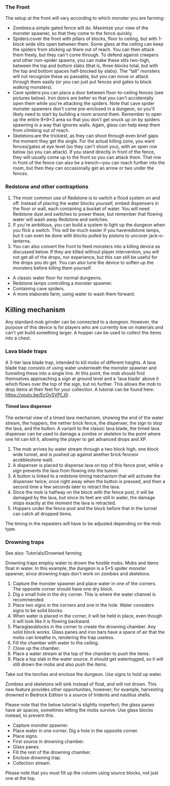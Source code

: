 ### The Front
The setup at the front will vary according to which monster you are farming:

- Zombies:a simple gated fence will do. Maximize your view of the monster spawner, so that they come to the fence quickly.
- Spiders:cover the front with pillars of blocks, floor to ceiling, but with 1-block wide slits open between them. Some glass at the ceiling can keep the spiders from sticking up there out of reach. You can then attack them freely, but they can't come through. To defend against creepers and other non-spider spawns, you can make these slits two-high, between the top and bottom slabs (that is, three blocks total, but with the top and bottom spaces half-blocked by slabs). The "tall" monsters will not recognize these as passable, but you can move or attack through them easily (or you can just put fences and gates to block walking monsters).
- Cave spiders:you can place a door between floor-to-ceiling fences (see pictures below). Iron doors are better so that you can't accidentally open them while you're attacking the spiders. Note that cave spider monster spawners don't come pre-enclosed in a dungeon, so you'll likely need to start by building a room around them. Remember to open up the entire 9×9×3 area so that you don't get snuck up on by spiders spawning in a way that ignores walls. Again, glass can help keep them from climbing out of reach.
- Skeletons:are the trickiest, as they can shoot through even brief gaps the moment they get the angle. For the actual killing zone, you want fences/gates at eye level (so they can't shoot you), with an open row below (so you can attack). If you stand directly in front of the fence, they will usually come up to the front so you can attack them. That row in front of the fence can also be a trench—you can reach further into the room, but then they can occasionally get an arrow or two under the fences.

### Redstone and other contraptions
1. The most common use of Redstone is to switch a flood system on and off. Instead of placing the water blocks yourself, embed dispensers in the floor or wall, each containing a bucket of water. You will need Redstone dust and switches to power these, but remember that flowing water will wash away Redstone and switches.
2. If you're ambitious, you can build a system to light up the dungeon when you flick a switch. This will be much easier if you haveredstone lamps, but it can even be done with blocks pulled by pistons to uncover jack-o-lanterns.
3. You can also convert the front to feed monsters into a killing device as discussed below. If they are killed without player intervention, you will not get all of the drops, nor experience, but this can still be useful for the drops you do get. You can also tune the device to soften up the monsters before killing them yourself.

- A classic water floor for normal dungeons.
- Redstone lamps controlling a monster spawner.
- Containing cave spiders.
- A more elaborate farm, using water to wash them forward.

## Killing mechanism
Any standard mob grinder can be connected to a dungeon. However, the purpose of this device is for players who are currently low on materials and can't yet build something larger. A hopper can be used to collect the items into a chest.

### Lava blade traps
A 3-tier lava blade trap, intended to kill mobs of different heights.
A lava blade trap consists of using water underneath the monster spawner and funneling these into a single line. At this point, the mob should find themselves approaching a sign at ground level and a 'lava blade' above it which flows over the top of the sign, but no further. This allows the mob to drop items at their feet for your collection. A tutorial can be found here:
https://youtu.be/EcOySVPf_t0 .

#### Timed lava dispenser
The external view of a timed lava mechanism, showing the end of the water stream, the hoppers, the nether brick fence, the dispenser, the sign to stop the lava, and the button.
A variant to the classic lava blade, the timed lava dispenser can be used to damage a zombie or skeleton to the point where one hit can kill it, allowing the player to get advanced drops and XP.

1. The mob arrives by water stream through a two block high, one block wide tunnel, and is pushed up against anether brick fenceor acobblestone wall).
2. A dispenser is placed to dispense lava on top of this fence post, while a sign prevents the lava from flowing into the tunnel.
3. A button is linked to a redstone timing mechanism that will activate the dispenser twice; once right away when the button is pressed, and then a second time a few seconds later to retract the lava.
4. Since the mob is halfway on the block with the fence post, it will be damaged by the lava, but since its feet are still in water, the damage stops exactly at the moment the lava is retracted.
5. Hoppers under the fence post and the block before that in the tunnel can catch all dropped items.

The timing in the repeaters will have to be adjusted depending on the mob type.

### Drowning traps
See also: Tutorials/Drowned farming

Drowning traps employ water to drown the hostile mobs. Mobs and items float in water. In this example, the dungeon is a 5×5 spider monster spawner, since drowning traps don't work on zombies and skeletons.

1. Capture the monster spawner and place water in one of the corners. The opposite corner should have one dry block.
2. Dig a small hole in the dry corner. This is where the water channel is recommended.
3. Place two signs in the corners and one in the hole. Water considers signs to be solid blocks.
4. When water is placed in the corner, it will be held in place, even though it will look like it is flowing backward.
5. Placeglassblocks in the corner to create the drowning chamber. Any solid block works. Glass panes and iron bars have a space of air that the mobs can breathe in, rendering the trap useless.
6. Fill the chamber with water to the ceiling.
7. Close up the chamber.
8. Place a water stream at the top of the chamber to push the items.
9. Place a top slab in the water source. It should get waterlogged, so it will still drown the mobs and also push the items.

Take out the torches and enclose the dungeon. Use signs to hold up water.

Zombies and skeletons will sink instead of float, and will not drown. This new feature provides other opportunities, however; for example, harvesting drowned in Bedrock Edition is a source of tridents and nautilus shells.

Please note that the below tutorial is slightly imperfect; the glass panes have air spaces, sometimes letting the mobs survive. Use glass blocks instead, to prevent this.

- Capture monster spawner.
- Place water in one corner. Dig a hole in the opposite corner.
- Place signs.
- First source in drowning chamber.
- Glass panes.
- Fill the rest of the drowning chamber.
- Enclose drowning trap.
- Collection stream.

Please note that you must fill up the column using source blocks, not just one at the top.

